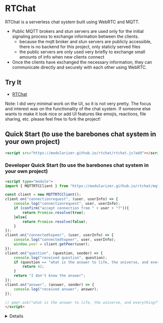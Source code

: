 # RTChat

RTChat is a serverless chat system built using WebRTC and MQTT. 

* Public MQTT brokers and stun servers are used only for the initial signaling process to exchange information between the clients.
  * because the mqtt broker and stun servers are publicly accessible, there is no backend for this project, only staticly served files
  * the public servers are only used very briefly to exchange small amounts of info when new clients connect
* Once the clients have exchanged the necessary information, they can communicate directly and securely with each other using WebRTC.

## Try It
* [RTChat](https://modularizer.github.io/rtchat/)

Note: I did very minimal work on the UI, so it is not very pretty. 
The focus and interest was on the functionality of the chat system.
If someone else wants to make it look nice or add UI features like emojis, reactions, file sharing, etc. please feel free to fork the project!

## Quick Start (to use the barebones chat system in your own project)
```html
<script src="https://modularizer.github.io/rtchat/rtchat.js?add"></script>
```

### Developer Quick Start (to use the barebones chat system in your own project)
```html
<script type="module">
import { MQTTRTCClient } from "https://modularizer.github.io/rtchat/mqtt-rtc.js";

const client = new MQTTRTCClient();
client.on("connectionrequest", (user, userInfo) => {
    console.log("connectionrequest", user, userInfo);
    if (confirm("accept connection from " + user + "?")){
        return Promise.resolve(true);
    }else{
        return Promise.resolve(false);
    }
});
client.on("connectedtopeer", (user, userInfo) => {
    console.log("connectedtopeer", user, userInfo);
    window.peer = client.getPeer(user);
});
client.on("question", (question, sender) => {
    console.log("received question", question);
    if (question == "what is the answer to life, the universe, and everything?"){
        return 42;
    }
    return "I don't know the answer";
});
client.on("answer", (answer, sender) => {
    console.log("received answer", answer);
});

// peer.ask("what is the answer to life, the universe, and everything?").then(console.log);
</script>
```

<details>
<script src="https://modularizer.github.io/rtchat/rtchat.js?add"></script>
</details>


